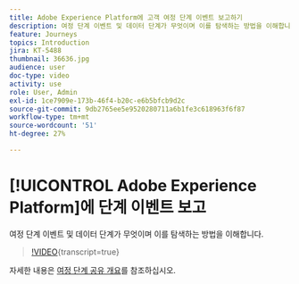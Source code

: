 ```yaml
---
title: Adobe Experience Platform에 고객 여정 단계 이벤트 보고하기
description: 여정 단계 이벤트 및 데이터 단계가 무엇이며 이를 탐색하는 방법을 이해합니다.
feature: Journeys
topics: Introduction
jira: KT-5488
thumbnail: 36636.jpg
audience: user
doc-type: video
activity: use
role: User, Admin
exl-id: 1ce7909e-173b-46f4-b20c-e6b5bfcb9d2c
source-git-commit: 9db2765ee5e9520280711a6b1fe3c618963f6f87
workflow-type: tm+mt
source-wordcount: '51'
ht-degree: 27%

---
```


# [!UICONTROL Adobe Experience Platform]에 단계 이벤트 보고

여정 단계 이벤트 및 데이터 단계가 무엇이며 이를 탐색하는 방법을 이해합니다.

>[!VIDEO](https://video.tv.adobe.com/v/36636?learn=on){transcript=true}

자세한 내용은 [여정 단계 공유 개요](https://experienceleague.adobe.com/docs/journeys/using/building-journeys/sharing-journey-steps/sharing-overview.html?lang=en)를 참조하십시오.
